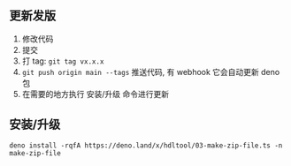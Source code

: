 ## 更新发版

1. 修改代码
2. 提交
3. 打 tag: `git tag vx.x.x`
4. `git push origin main --tags` 推送代码, 有 webhook 它会自动更新 deno 包
5. 在需要的地方执行 安装/升级 命令进行更新

## 安装/升级

```
deno install -rqfA https://deno.land/x/hdltool/03-make-zip-file.ts -n make-zip-file
```